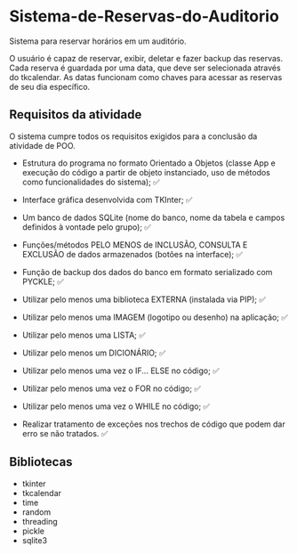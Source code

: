 # Sistema-de-Reservas-do-Auditorio
Sistema para reservar horários em um auditório.

O usuário é capaz de reservar, exibir, deletar e fazer backup das reservas. Cada reserva é guardada por uma data, que deve ser selecionada através do tkcalendar. As datas funcionam como chaves para acessar as reservas de seu dia específico.


## Requisitos da atividade
O sistema cumpre todos os requisitos exigidos para a conclusão da atividade de POO.
* Estrutura do programa no formato Orientado a Objetos (classe App e execução do código a partir de objeto instanciado, uso de métodos como funcionalidades do sistema); ✅

* Interface gráfica desenvolvida com TKInter; ✅

* Um banco de dados SQLite (nome do banco, nome da tabela e campos definidos à vontade pelo grupo); ✅

* Funções/métodos PELO MENOS de INCLUSÃO, CONSULTA E EXCLUSÃO de dados armazenados (botões na interface); ✅

* Função de backup dos dados do banco em formato serializado com PYCKLE; ✅

* Utilizar pelo menos uma biblioteca EXTERNA (instalada via PIP); ✅

* Utilizar pelo menos uma IMAGEM (logotipo ou desenho) na aplicação; ✅

* Utilizar pelo menos uma LISTA; ✅

* Utilizar pelo menos um DICIONÁRIO; ✅

* Utilizar pelo menos uma vez o IF... ELSE no código; ✅

* Utilizar pelo menos uma vez o FOR no código; ✅

* Utilizar pelo menos uma vez o WHILE no código; ✅

* Realizar tratamento de exceções nos trechos de código que podem dar erro se não tratados. ✅

## Bibliotecas 
* tkinter
* tkcalendar
* time
* random
* threading
* pickle
* sqlite3
